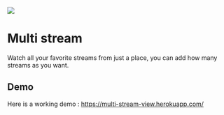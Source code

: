 ![](https://repository-images.githubusercontent.com/292463980/42589100-f46b-11ea-9a29-f96eabf9b88c)
# Multi stream
Watch all your favorite streams from just a place, you can add how many streams as you want.
## Demo
Here is a working demo : https://multi-stream-view.herokuapp.com/
